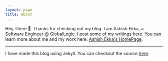 ```yaml
---
layout: page
title: About
---
```


Hey There 👋. Thanks for checking out my blog. I am Ashish Ekka, a Software Engineer @ GlobalLogic.
I post some of my writings here. You can learn more about me and my work here: [Ashish Ekka's HomePage](https://ashishekka.me).

---

I have made this blog using Jekyll. You can checkout the source [here](https://github.com/AshishEkka97).

